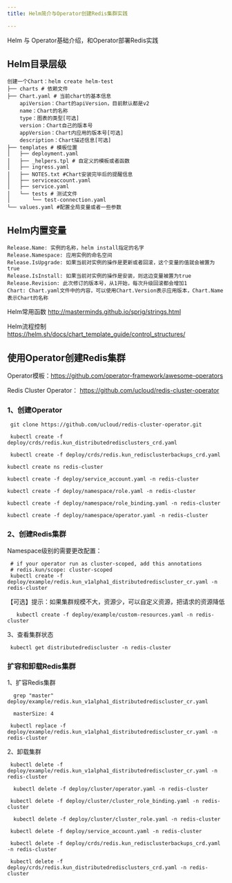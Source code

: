 ```yaml
---
title: Helm简介与Operator创建Redis集群实践

---
```


Helm 与 Operator基础介绍，和Operator部署Redis实践



## Helm目录层级

~~~
创建一个Chart：helm create helm-test
├── charts # 依赖文件
├── Chart.yaml # 当前chart的基本信息
	apiVersion：Chart的apiVersion，目前默认都是v2
	name：Chart的名称
	type：图表的类型[可选]
	version：Chart自己的版本号
	appVersion：Chart内应用的版本号[可选]
	description：Chart描述信息[可选]
├── templates # 模板位置
│   ├── deployment.yaml
│   ├── _helpers.tpl # 自定义的模板或者函数
│   ├── ingress.yaml
│   ├── NOTES.txt #Chart安装完毕后的提醒信息
│   ├── serviceaccount.yaml
│   ├── service.yaml
│   └── tests # 测试文件
│       └── test-connection.yaml
└── values.yaml #配置全局变量或者一些参数

~~~

## Helm内置变量

~~~
Release.Name: 实例的名称，helm install指定的名字
Release.Namespace: 应用实例的命名空间
Release.IsUpgrade: 如果当前对实例的操作是更新或者回滚，这个变量的值就会被置为true
Release.IsInstall: 如果当前对实例的操作是安装，则这边变量被置为true
Release.Revision: 此次修订的版本号，从1开始，每次升级回滚都会增加1
Chart: Chart.yaml文件中的内容，可以使用Chart.Version表示应用版本，Chart.Name表示Chart的名称

~~~

Helm常用函数 http://masterminds.github.io/sprig/strings.html

Helm流程控制 https://helm.sh/docs/chart_template_guide/control_structures/

## 使用Operator创建Redis集群

Operator模板：https://github.com/operator-framework/awesome-operators

Redis Cluster Operator： https://github.com/ucloud/redis-cluster-operator

### 1、创建Operator

~~~
 git clone https://github.com/ucloud/redis-cluster-operator.git

 kubectl create -f deploy/crds/redis.kun_distributedredisclusters_crd.yaml

 kubectl create -f deploy/crds/redis.kun_redisclusterbackups_crd.yaml

kubectl create ns redis-cluster

kubectl create -f deploy/service_account.yaml -n redis-cluster

kubectl create -f deploy/namespace/role.yaml -n redis-cluster

kubectl create -f deploy/namespace/role_binding.yaml -n redis-cluster

kubectl create -f deploy/namespace/operator.yaml -n redis-cluster
~~~

### 2、创建Redis集群

 Namespace级别的需要更改配置：

~~~
 # if your operator run as cluster-scoped, add this annotations
 # redis.kun/scope: cluster-scoped
 kubectl create -f deploy/example/redis.kun_v1alpha1_distributedrediscluster_cr.yaml -n redis-cluster
~~~

 【可选】提示：如果集群规模不大，资源少，可以自定义资源，把请求的资源降低

~~~
   kubectl create -f deploy/example/custom-resources.yaml -n redis-cluster
~~~

3、查看集群状态

~~~
 kubectl get distributedrediscluster -n redis-cluster
~~~

### 扩容和卸载Redis集群

1、扩容Redis集群

~~~
  grep "master" deploy/example/redis.kun_v1alpha1_distributedrediscluster_cr.yaml

  masterSize: 4

 kubectl replace -f deploy/example/redis.kun_v1alpha1_distributedrediscluster_cr.yaml -n redis-cluster
~~~

2、卸载集群

~~~
 kubectl delete -f deploy/example/redis.kun_v1alpha1_distributedrediscluster_cr.yaml -n redis-cluster

  kubectl delete -f deploy/cluster/operator.yaml -n redis-cluster

 kubectl delete -f deploy/cluster/cluster_role_binding.yaml -n redis-cluster

  kubectl delete -f deploy/cluster/cluster_role.yaml -n redis-cluster

 kubectl delete -f deploy/service_account.yaml -n redis-cluster

 kubectl delete -f deploy/crds/redis.kun_redisclusterbackups_crd.yaml -n redis-cluster

 kubectl delete -f deploy/crds/redis.kun_distributedredisclusters_crd.yaml -n redis-cluster
~~~

